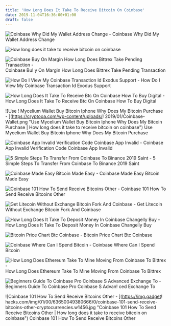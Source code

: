 ```yaml
---
title: 'How Long Does It Take To Receive Bitcoin On Coinbase'
date: 2019-11-04T16:36:00+01:00
draft: false
---
```


![Coinbase Why Did My Wallet Address Change - ](https://support.coinbase.com/customer/portal/attachments/567071 "Coinbase Why Did My Wallet Address Change | How long does it take to receive bitcoin on coinbase") Coinbase Why Did My Wallet Address Change

![How long does it take to receive bitcoin on coinbase](https://professionalrakeback.com/sites/default/files/files/pictures2/blockchain-com-dashboard-request.png "How long does it take to receive bitcoin on coinbase") 

![Coinbase Buy On Margin How Long Does Bittrex Take Pending Transaction - ](http://www.revenuecentral.com/wp-content/uploads/2017/11/Sending-BitCoin-to-BitConnect.gif "Coinbase Buy On Margin How Long Does Bittrex Take Pending Transaction | How long does it take to receive bitcoin on coinbase") Coinbase Bu! y On Margin How Long Does Bittrex Take Pending Transaction

![How Do I View My Coinbase Transaction Id Exodus Support - ](https://d33v4339jhl8k0.cloudfront.net/docs/assets/59907929042863033a1bf144/images/59fb4e0d2c7d3a272c0d56ff/file-CEdxevzAsS.png "How Do I View My Coinbase Transaction Id Exodus Support | How long does it take to receive bitcoin on coinbase") How Do I View My Coinbase Transaction Id Exodus Support

![How Long Does It Take To Receive Btc On Coinbase How To Buy Digital - ](http://comprarbitcoin.com/wp-content/uploads/2017/11/1-Registro-Coinbase.png "How Long Does It Take To Receive Btc On Coinbase How To Buy Digital | How long does it take to receive bitcoin on coinbase") How Long Does It Take To Receive Btc On Coinbase How To Buy Digital

![Use !   Mycelium Wallet Buy Bitcoin Iphone Why Does My Bitcoin Purchase - ](https://cryptooa.com/wp-content/uploads/!   2019/01/Coinbase-Wallet.png "Use Mycelium Wallet Buy Bitcoin Iphone Why Does My Bitcoin Purchase | How long does it take to receive bitcoin on coinbase") Use Mycelium Wallet Buy Bitcoin Iphone Why Does My Bitcoin Purchase

![Coinbase App Invalid Verification Code Coinbase App Invalid - ](http://rigaservice.biz/img/13023da6e9b5eae2e9f4bdf094edd587.png "Coinbase App Invalid Verification Code Coinbase App Invalid | How long does it take to receive bitcoin on coinbase") Coinbase App Invalid Verification Code Coinbase App Invalid

![5 Simple Steps To Transfer From Coinbase To Binance 2019 Saint - ](https://www.saintlad.com/wp-content/uploads/2018/01/transfer-from-coinbase-to-binance-4.png "5 Simple Steps To Transfer From Coinbase To Binance 2019 Saint | How long does it take to receive bitc!   oin on coinbase") 5 Simple Steps To Transfer From Coinbase To Binance 2019 Saint

![Coinbase Made Easy Bitcoin Made Easy - ](https://i.ytimg.com/vi/UG6Lwqo8ybg/maxresdefault.jpg "Coinbase Made Easy Bitcoin Made Easy | How long does it take to receive bitcoin on coinbase") Coinbase Made Easy Bitcoin Made Easy

![Coinbase 101 How To Send Receive Bitcoins Other - ](https://img.gadgethacks.com/img/60/96/63650048765657/0/coinbase-101-send-receive-bitcoins-other-cryptocurrencies.w1456.jpg "Coinbase 101 How To Send Receive Bitcoins Other | How long does it take to receive bitcoin on coinbase") Coinbase 101 How To Send Receive Bitcoins Other

![Get Litecoin Without Exchange Bitcoin Fork And Coinbase - ](https://i.ytimg.com/vi/EYOrPZBUtMI/maxresdefault.jpg "Get Liteco!   in Without Exchange Bitcoin Fork And Coinbase | How long does it take t!   o receive bitcoin on coinbase") Get Litecoin Without Exchange Bitcoin Fork And Coinbase

![How Long Does It Take To Deposit Money In Coinbase Changelly Buy - ](https://ripplecoinnews.com/wp-content/uploads/2017/08/changelly-review.png "How Long Does It Take To Deposit Money In Coinbase Changelly Buy | How long does it take to receive bitcoin on coinbase") How Long Does It Take To Deposit Money In Coinbase Changelly Buy

![Bitcoin Price Chart Btc Coinbase - ](https://www.coinbase.com/img/og-default.jpg "Bitcoin Price Chart Btc Coinbase | How long does it take to receive bitcoin on coinbase") Bitcoin Price Chart Btc Coinbase

![Coinbase Where Can I Spend Bitcoin - ](https://support.coinbase.com/customer/portal/attachments/392388 "Coinbase Where Can I Spend Bitc!   oin | How long does it take to receive bitcoin on coinbase") Coinbase Where Can I Spend Bitcoin

![How Long Does Ethereum Take To Mine Moving From Coinbase To Bittrex - ](https://lh5.googleusercontent.com/Xwjn3Y6AzLleb3br3xycsWj1WnOV4Gv4cADBt3Rc0uvgyTfzzlxKAgvVVLJax94xeI8Yx197tmQJxiXjbmMrN8eprKHAAjB_ryMkyeGqoki8vxojUZ8hl2k50PgcaKV9esavAu8C "How Long Does Ethereum Take To Mine Moving From Coinbase To Bittrex | How long does it take to receive bitcoin on coinbase") How Long Does Ethereum Take To Mine Moving From Coinbase To Bittrex

![Beginners Guide To Coinbase Pro Coinbase S Advanced Exchange To - ](https://hackernoon.com/hn-images/1*S09BpEYXcFBaxuKng2yVeA.png "Beginners Guide To Coinbase Pro Coinbase S Advanced Exchange To | How long does it take to receive bitcoin on coinbase") Beginners Guide To Coinbase Pro Coinbase S Advan! ced Exchange To

![Coinbase 101 How To Send Receive Bitcoins Other - ](https://img.gadget!   hacks.com/img/01/00/63650049380666/0/coinbase-101-send-receive-bitcoins-other-cryptocurrencies.w1456.jpg "Coinbase 101 How To Send Receive Bitcoins Other | How long does it take to receive bitcoin on coinbase") Coinbase 101 How To Send Receive Bitcoins Other